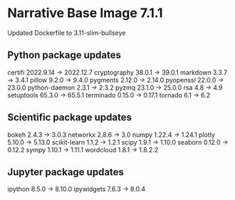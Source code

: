 # Narrative Base Image 7.1.1
Updated Dockerfile to 3.11-slim-bullseye

## Python package updates
certifi 2022.9.14 -> 2022.12.7
cryptography 38.0.1 -> 39.0.1
markdown 3.3.7 -> 3.4.1
pillow 9.2.0 -> 9.4.0
pygments 2.12.0 -> 2.14.0
pyopenssl 22.0.0 -> 23.0.0
python-daemon 2.3.1 -> 2.3.2
pyzmq 23.1.0 -> 25.0.0
rsa 4.8 -> 4.9
setuptools 65.3.0 -> 65.5.1
terminado 0.15.0 -> 0.17.1
tornado 6.1 -> 6.2

## Scientific package updates
bokeh 2.4.3 -> 3.0.3
networkx 2.8.6 -> 3.0
numpy 1.22.4 -> 1.24.1
plotly 5.10.0 -> 5.13.0
scikit-learn 1.1.2 -> 1.2.1
scipy 1.9.1 -> 1.10.0
seaborn 0.12.0 -> 0.12.2
sympy 1.10.1 -> 1.11.1
wordcloud 1.8.1 -> 1.8.2.2

## Jupyter package updates
ipython 8.5.0 -> 8.10.0
ipywidgets 7.6.3 -> 8.0.4
